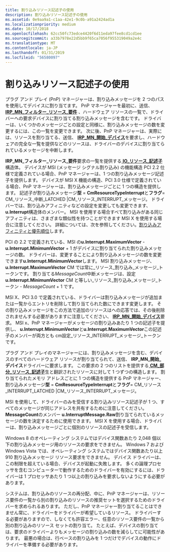 ```yaml
---
title: 割り込みリソース記述子の使用
description: 割り込みリソース記述子の使用
ms.assetid: 0e9aa9a1-c1aa-42e1-9c0b-a91a2424ad1a
ms.localizationpriority: medium
ms.date: 10/17/2018
ms.openlocfilehash: 62cc50fc73edce4420f6d11eda97fee8cd1cd1ee
ms.sourcegitcommit: a33b7978e22d5bb9f65ca7056f955319049a2e4c
ms.translationtype: MT
ms.contentlocale: ja-JP
ms.lasthandoff: 01/31/2019
ms.locfileid: "56580097"
---
```

# <a name="using-interrupt-resource-descriptors"></a>割り込みリソース記述子の使用


プラグ アンド プレイ (PnP) マネージャーは、割り込みメッセージを 2 つのパスを使用してデバイスに割り当てます。 PnP マネージャーを最初に、送信、 [ **IRP\_MN\_フィルター\_リソース\_要件**](https://msdn.microsoft.com/library/windows/hardware/ff550874) 、ハードウェア リソースの一覧で、ドライバーへの要求デバイスに割り当てる割り込みメッセージを含むです。 ドライバーは、いくつかのメッセージごとの設定と同様に、割り込みメッセージの数を変更するには、この一覧を変更できます。 次に後、PnP マネージャーは、実際には、リソースを割り当てる、送信、 [ **IRP\_MN\_開始\_デバイス**](https://msdn.microsoft.com/library/windows/hardware/ff551749)を要求し、ハードウェアの完全な一覧を提供などのリソースは、ドライバーのデバイスに割り当てられているメッセージを中断します。

**IRP\_MN\_フィルター\_リソース\_要件**要求の一覧を提供する[ **IO\_リソース\_記述子**](https://msdn.microsoft.com/library/windows/hardware/ff550598)構造体。 デバイスが MSI (メッセージ シグナル割り込み) の機能構造 PCI 2.2 仕様で定義されている場合、PnP マネージャーは、1 つの割り込みメッセージ記述子を提供します。 デバイスが MSI X 機能の構造、PCI 3.0 仕様で定義されている場合、PnP マネージャーは、割り込みメッセージごとに 1 つの構造を提供します。 記述子が割り込みメッセージ**型** = **CmResourceTypeInterrupt**と**フラグ**= CM\_リソース\_中断\_LATCHED |CM\_リソース\_INTERRUPT\_メッセージ。 ドライバーでは、割り込みアフィニティなどの設定を変更しても変更できます、 **u.Interrupt**構造体のメンバー。 MSI を使用する場合すべて割り込みがある同じアフィニティは、さまざまな類似性を持つことができます MSI X を使用する場合に注意してください。 詳細については、次を参照してください。[割り込みアフィニティと優先順位](interrupt-affinity-and-priority.md)します。

PCI の 2.2 で定義されている、MSI の**u.Interrupt.MaximumVector** - **u.Interrupt.MinimumVector** + 1 がデバイスに割り当てられた割り込みメッセージの数。 ドライバーは、変更することにより割り込みメッセージの数を変更できます**u.Interrupt.MinimumVector**します。 MSI 割り込みメッセージ、 **u.Interrupt.MaximumVector** CM では常に\_リソース\_割り込み\_メッセージ\_トークンです。 割り当てる*MessageCount*中断メッセージは、設定**u.Interrupt.MinimumVector** CM と等しい\_リソース\_割り込み\_メッセージ\_トークン - *MessageCount* + 1 です。

MSI X、PCI 3.0 で定義されている、ドライバーは割り込みメッセージが追加または一覧からエントリを削除して割り当てられた数にできます変更します。 その割り込みメッセージをこの方法で追加のリソースはへの応答では、その後削除されませんする必要がありますに注意してください、 [ **IRP\_MN\_開始\_デバイス**](https://msdn.microsoft.com/library/windows/hardware/ff551749)要求。 MSI x、PnP マネージャーがメッセージの割り込みあたり 1 つの記述子を提供し、 **u.Interrupt.MinimumVector**と**u.Interrupt.MaximumVector**この記述子のメンバーが両方とも cm設定\_リソース\_INTERRUPT\_メッセージ\_トークンです。

プラグ アンド プレイのマネージャーには、割り込みメッセージを含む、デバイスのすべてのハードウェア リソースが割り当てられて、送信、 **IRP\_MN\_開始\_デバイス**ドライバーに要求します。 この要求の 2 つのリストを提供する[ **CM\_部分\_リソース\_記述子**](https://msdn.microsoft.com/library/windows/hardware/ff541977)生と翻訳されたリソースに対して 1 つずつの構造します。 割り当てられたメモリ アドレスごとに 1 つの構造を提供する PnP マネージャー、割り込みメッセージ**型** = **CmResourceTypeInterrupt**と**フラグ**= CM\_リソース\_INTERRUPT\_LATCHED |CM\_リソース\_INTERRUPT\_メッセージ。

MSI を使用して、ドライバーのみを受信する割り込みリソース記述子が 1 つ、すべてのメッセージが同じアドレスを共有するために注意してください。 **MessageCount**のメンバー **u.InterruptMessage.Raw**割り当てられているメッセージの数を決定するために使用できます。 MSI X を使用する場合、ドライバーは、割り込みメッセージごとに個別のリソースの記述子を受信します。

Windows 8 のオペレーティング システムではデバイス関数あたり 2,048 個以下の割り込みメッセージ用のリソースの要求をできません。 Windows 7 および Windows Vista では、オペレーティング システムではデバイス関数あたり以上 910 割り込みメッセージ リソース要求をできません。 デバイス ドライバーは、この制限を超えている場合、デバイスが起動に失敗します。 多くの論理プロセッサを含むコンピューターで動作するためのドライバーを有効にするには、ドライバーは 1 プロセッサあたり 1 つ以上の割り込みを要求しないようにする必要があります。

システムは、割り込みのリソースの再分配、中に、PnP マネージャーは、リソース要件の一覧から別の割り込みのリソースの推奨セットを選択するためのドライバーを求められるあります。 ただし、PnP マネージャー割り当てることはできません常に、ドライバーをドライバーが希望しているリソース。 ドライバーする必要がありますので、しなくても許容エラー、任意のリソース要件の一覧から別の割り込みのリソース セットの割り当て。 たとえば、デバイスの割り当ては、要求のドライバーよりもメッセージの割り込みの数を減らしてに可能性があります。 最悪の場合は、行ベースの割り込みを 1 つだけでデバイスの動作にドライバーを準備する必要があります。

 

 




